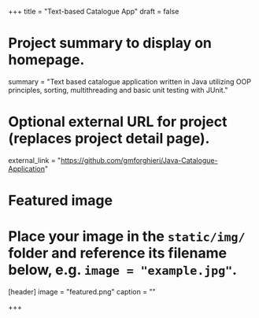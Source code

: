 +++
title = "Text-based Catalogue App"
draft = false

# Project summary to display on homepage.
summary = "Text based catalogue application written in Java utilizing OOP principles, sorting, multithreading and basic unit testing with JUnit."

# Optional external URL for project (replaces project detail page).
external_link = "https://github.com/gmforghieri/Java-Catalogue-Application"

# Featured image
# Place your image in the `static/img/` folder and reference its filename below, e.g. `image = "example.jpg"`.
[header]
image = "featured.png"
caption = ""

+++
